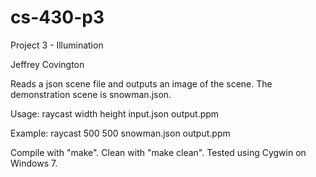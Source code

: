 # cs-430-p3

Project 3 - Illumination

Jeffrey Covington

Reads a json scene file and outputs an image of the scene. The demonstration scene is snowman.json.

Usage: raycast width height input.json output.ppm

Example: raycast 500 500 snowman.json output.ppm

Compile with "make". Clean with "make clean". Tested using Cygwin on Windows 7.
